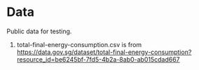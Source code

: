 # Data

Public data for testing.

1.  total-final-energy-consumption.csv is from https://data.gov.sg/dataset/total-final-energy-consumption?resource_id=be6245bf-7fd5-4b2a-8ab0-ab015cdad667
